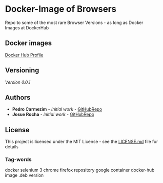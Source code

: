 # Docker-Image of Browsers

Repo to some of the most rare Browser Versions - as long as Docker Images at DockerHub

## Docker images

[Docker Hub Profile](https://hub.docker.com/u/b4lddocker)

## Versioning

*Version 0.0.1* 

## Authors

* **Pedro Carmezim** - *Initial work* - [GitHubRepo](https://github.com/b4ld)
* **Josue Rocha** - *Initial work* - [GitHubRepo](https://github.com/JosueRocha24)

## License

This project is licensed under the MIT License - see the [LICENSE.md](LICENSE.md) file for details

### Tag-words
docker selenium 3 chrome firefox repository google container docker-hub image .deb version
